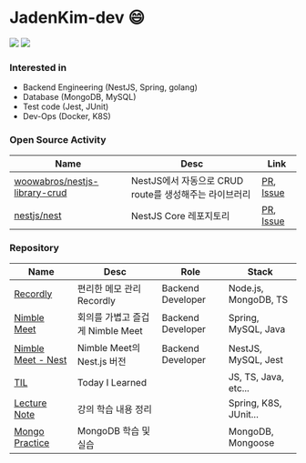 # JadenKim-dev 😄

<a href="https://velog.io/@jadenkim5179" target="_blank"><img src="https://img.shields.io/badge/velog-20C997?style=flat&logo=velog&logoColor=white"/></a>
<a href="https://www.linkedin.com/in/yeong-ho-kim-24a53b20a/" target="_blank"><img src="https://img.shields.io/badge/-LinkedIn-blue?style=flat-square&logo=Linkedin&logoColor=white"/></a>

### Interested in

- Backend Engineering (NestJS, Spring, golang)
- Database (MongoDB, MySQL)
- Test code (Jest, JUnit)
- Dev-Ops (Docker, K8S)

### Open Source Activity

| Name                                                                              | Desc                                                   | Link                                                                                                                                                                                                              |
| --------------------------------------------------------------------------------- | ------------------------------------------------------ | ----------------------------------------------------------------------------------------------------------------------------------------------------------------------------------------------------------------- |
| [woowabros/nestjs-library-crud](https://github.com/woowabros/nestjs-library-crud) | NestJS에서 자동으로 CRUD route를 생성해주는 라이브러리 | [PR](https://github.com/woowabros/nestjs-library-crud/pulls?q=is%3Apr+is%3Aclosed+author%3AJadenKim-dev+), [Issue](https://github.com/woowabros/nestjs-library-crud/issues?q=is%3Aissue+involves%3AJadenKim-dev+) |
| [nestjs/nest](https://github.com/nestjs/nest)                                     | NestJS Core 레포지토리                                 | [PR](https://github.com/nestjs/nest/pulls?q=is%3Apr+author%3AJadenKim-dev+), [Issue](https://github.com/nestjs/nest/issues?q=is%3Aissue+involves%3AJadenKim-dev+)                                                 |

### Repository

| Name                                                               | Desc                             | Role              | Stack                 |
| ------------------------------------------------------------------ | -------------------------------- | ----------------- | --------------------- |
| [Recordly](https://github.com/Recordly-dev/Recordly)               | 편리한 메모 관리 Recordly        | Backend Developer | Node.js, MongoDB, TS  |
| [Nimble Meet](https://github.com/Nimble-Meet/server_spring)        | 회의를 가볍고 즐겁게 Nimble Meet | Backend Developer | Spring, MySQL, Java   |
| [Nimble Meet - Nest](https://github.com/Nimble-Meet)               | Nimble Meet의 Nest.js 버전       | Backend Developer | NestJS, MySQL, Jest   |
| [TIL](https://github.com/JadenKim-dev/TIL)                         | Today I Learned                  |                   | JS, TS, Java, etc...  |
| [Lecture Note](https://github.com/Nimble-Meet)                     | 강의 학습 내용 정리              |                   | Spring, K8S, JUnit... |
| [Mongo Practice](https://github.com/JadenKim-dev/mongodb_practice) | MongoDB 학습 및 실습             |                   | MongoDB, Mongoose     |
